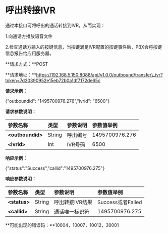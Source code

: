 

# 呼出转接IVR

通过本接口可将呼出的通话转接到IVR，从而实现：

1.向通话方播放语音文件

2.检查通话方输入的按键信息，当按键满足IVR配置的按键事件后，PBX会将按键信息报告给应用服务器。

**请求方式：**POST

**请求地址：**https://192.168.5.150:8088/api/v1.0.0/outbound/transfer\_ivr?token=7d20390952e15eb72b0a1df7172de65c

**请求示例：**

{"outboundid": "1495700976.276","ivrid": "6500"}

**请求参数说明：**

| 参数名称 | 类型 | 参数说明 | 参数值举例 |
| :--- | :--- | :--- | :--- |
| **&lt;outboundid&gt;** | String | 呼出编号 | 1495700976.276 |
| **&lt;ivrid&gt;** | Int | IVR号码 | 6500 |

**响应示例：**

{"status":"Success","callid":"1495700976.275"}

**响应参数说明：**

| 参数名称 | 类型 | 参数说明 | 参数值举例 |
| :--- | :--- | :--- | :--- |
| **&lt;status&gt;** | String | 呼出转接IVR结果 | Success或者Failed |
| **&lt;callid&gt;** | String | 通话唯一标识符 | 1495700976.275 |

**可能出现的错误码：**10004，10007，10012，30001

